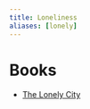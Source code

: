 ```yaml
---
title: Loneliness
aliases: [lonely]
---
```


# Books
- [The Lonely City](notes/psychology/The-Lonely-City.md)
